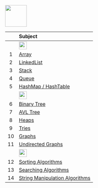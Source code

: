 <img src="https://img.shields.io/badge/-Data Structures%20-blue" height=70px>

|     |  Subject           |
|:---:|:------------------------------| 
|     | <img src="https://img.shields.io/badge/-Linear Data Structures%20-blue" height=25px> | 
|  1  |[Array](https://github.com/sshalem/JAVA/tree/master/_7_Data_Structure/_1_Array)   | 
|  2  |[LinkedList](https://github.com/sshalem/JAVA/tree/master/_7_Data_Structure/_2_LinkedList)  |   
|  3  |[Stack](https://github.com/sshalem/JAVA/tree/master/_7_Data_Structure/_3_Stack) |   
|  4  |[Queue](https://github.com/sshalem/JAVA/tree/master/_7_Data_Structure/_4_Queue) |   
|  5  |[HashMap / HashTable](https://github.com/sshalem/JAVA/tree/master/_7_Data_Structure/_5_Map) |  
|     | <img src="https://img.shields.io/badge/-Non Linear Data Structures%20-red" height=25px> | 
|  6  |[Binary Tree]()    | 
|  7  |[AVL Tree]()  |   
|  8  |[Heaps]() |   
|  9  |[Tries]() |   
|  10  |[Graphs]() |  
|  11  |[Undirected Graphs]() |  
|      | <img src="https://img.shields.io/badge/-Sorting & Searching %20-brown" height=25px> | 
|  12  |[Sorting Algorithms]() |  
|  13  |[Searching Algorithms]() |  
|  14  |[String Manipulation Algorithms]() |  

